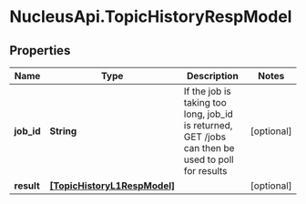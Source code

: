 # NucleusApi.TopicHistoryRespModel

## Properties
Name | Type | Description | Notes
------------ | ------------- | ------------- | -------------
**job_id** | **String** | If the job is taking too long, job_id is returned, GET /jobs can then be used to poll for results | [optional] 
**result** | [**[TopicHistoryL1RespModel]**](TopicHistoryL1RespModel.md) |  | [optional] 


